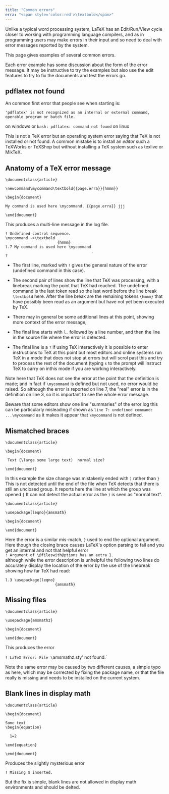 ```yaml
---
title: "Common errors"
erra: "<span style='color:red'>\textbold</span>"
---
```


Unlike a typical word processing system, LaTeX has an Edit/Run/View cycle
closer to working with programming language compilers, and as in programming
users may make errors in their input and so need to deal with error messages
reported by the system.

This page gives examples of several common errors.

Each error example has some discussion about the form of the error
message. It may be instructive to try the examples but also use the
edit features to try to fix the documents and test the errors go.

## pdflatex not found

An common first error that people see when starting is:

```
'pdflatex' is not recognized as an internal or external command,
operable program or batch file.
```

on windows or
``` bash: pdflatex: command not found ```
on linux

This is
not a TeX error but an operating system error saying that TeX is not
installed or not found.  A common mistake is to install an _editor_
such a TeXWorks or TeXShop but without installing a TeX system such as
texlive or MikTeX.

## Anatomy of a TeX error message
```
\documentclass{article}

\newcommand\mycommand\textbold{{page.erra}}{hmmm}}

\begin{document}

My command is used here \mycommand. {{page.erra}} jjj

\end{document}
```


This produces a multi-line message in the log file.

```
! Undefined control sequence.
\mycommand ->\textbold 
                       {hmmm}
l.7 My command is used here \mycommand
                                      .
? 
```

* The first line, marked with `!` gives the general nature of the error (undefined command in this case).
* The second pair of lines show the line that TeX was processing, with a linebreak marking the point
  that TeX had reached. The undefined command is the last token read so the last word before the line break
  `\textbold` here. After the line break are the remaining tokens `{hmmm}` that have possibly been read as
  an argument but have not yet been executed by TeX.
* There may in general be some additional lines at this point, showing more context of the error message,
* The final line starts with `l.` followed by a line number, and then the line in the source file where the
  error is detected.

* The final line is a `?` if using TeX interactively it is possible to
  enter instructions to TeX at this point but most editors and online
  systems run TeX in a mode that does not stop at errors but will
  scrol past this and try to process the rest of the document (typing
  `s` to the prompt will instruct TeX to carry on inthis mode if you
  are working interactively.


Note here that TeX does not see the error at the point that
the definition is made; and in fact if `\mycommand` is defined but not
used, no error would be raised. So although the error is reported on
line 7, the "real" error is in the definition on line 3, so it is
important to see the whole error message.

Beware that some editors show one line "summaries" of the error log
this can be particularly misleading if shown as
`line 7: undefined command: ...\mycommand`
as it makes it appear that `\mycommand` is not defined.


## Mismatched braces

```
\documentclass{article}

\begin{document}

 Text {\large some large text)  normal size?

\end{document}
```

In this example the size change was mistakenly ended with `)` rather
than `}` This is not detected until the end of the file when TeX
detects that there is still an unclosed group. It reports here the
line at which the group was opened `{` It can not detect the actual
error as the `)` is seen as "normal text".


```
\documentclass{article}

\usepackage[leqno}{amsmath}

\begin{document}

\end{document}
```

Here the error is a similar mis-match, `}` used to end the optional
argument. Here though the closing brace causes LaTeX's option parsing
to fail and you get an internal and not that helpful error  
`! Argument of \@fileswith@ptions has an extra }.`  
although while the error description is unhelpful the following two
lines do accurately display the location of the error by the use of
the linebreak showing how far TeX had read:
```
l.3 \usepackage[leqno}
                      {amsmath}
```


## Missing files

```
\documentclass{article}

\usepackage{amsmathz}

\begin{document}

\end{document}
```

This produces the error

`! LaTeX Error: File \`amsmathz.sty' not found.`

Note the same error may be caused by two different causes, a simple
typo as here, which may be corrected by fixing the package name, or
that the file really is missing and needs to be installed on the
current system.

## Blank lines in display math

```
\documentclass{article}

\begin{document}

Some text
\begin{equation}

  1=2

\end{equation}

\end{document}
```
Produces the slightly mysterious error

`! Missing $ inserted.`

But the fix is simple, blank lines are not allowed in display math
environments and should be delted.

